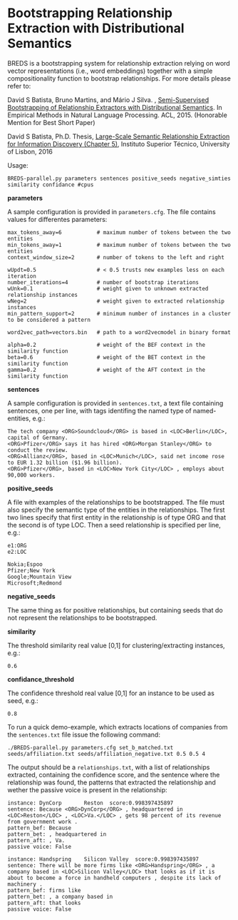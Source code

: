 Bootstrapping Relationship Extraction with Distributional Semantics
===================================================================

BREDS is a bootstrapping system for relationship extraction relying on word vector representations (i.e., word embeddings) together with a simple compositionality function
to bootstrap relationships. For more details please refer to:

David S Batista, Bruno Martins, and Mário J Silva. , [Semi-Supervised Bootstrapping of Relationship Extractors with Distributional Semantics](http://davidsbatista.github.io/publications/breds-emnlp_15.pdf). In Empirical Methods in Natural Language Processing. ACL, 2015. (Honorable Mention for Best Short Paper)

David S Batista, Ph.D. Thesis, [Large-Scale Semantic Relationship Extraction for Information Discovery (Chapter 5)](http://davidsbatista.github.io/publications/dsbatista-phd-thesis-2016.pdf), Instituto Superior Técnico, University of Lisbon, 2016


Usage:

    BREDS-parallel.py parameters sentences positive_seeds negative_simties similarity confidance #cpus

**parameters**

A sample configuration is provided in `parameters.cfg`. The file contains values for differentes parameters:

    max_tokens_away=6           # maximum number of tokens between the two entities
    min_tokens_away=1           # maximum number of tokens between the two entities
    context_window_size=2       # number of tokens to the left and right

    wUpdt=0.5                   # < 0.5 trusts new examples less on each iteration
    number_iterations=4         # number of bootstrap iterations
    wUnk=0.1                    # weight given to unknown extracted relationship instances
    wNeg=2                      # weight given to extracted relationship instances
    min_pattern_support=2       # minimum number of instances in a cluster to be considered a pattern

    word2vec_path=vectors.bin   # path to a word2vecmodel in binary format

    alpha=0.2                   # weight of the BEF context in the similarity function
    beta=0.6                    # weight of the BET context in the similarity function
    gamma=0.2                   # weight of the AFT context in the similarity function




**sentences**

A sample configuration is provided in `sentences.txt`, a text file containing sentences, one per line, with tags identifing the named type of named-entities, e.g.:
 
    The tech company <ORG>Soundcloud</ORG> is based in <LOC>Berlin</LOC>, capital of Germany.
    <ORG>Pfizer</ORG> says it has hired <ORG>Morgan Stanley</ORG> to conduct the review.
    <ORG>Allianz</ORG>, based in <LOC>Munich</LOC>, said net income rose to EUR 1.32 billion ($1.96 billion).
    <ORG>Pfizer</ORG>, based in <LOC>New York City</LOC> , employs about 90,000 workers.

**positive_seeds**

A file with examples of the relationships to be bootstrapped. The file must also specify the semantic type of the
entities in the relationships. The first two lines specify that first entity in the relationship is of type ORG
and that the second is of type LOC. Then a seed relationship is specified per line, e.g.:

    e1:ORG
    e2:LOC

    Nokia;Espoo
    Pfizer;New York
    Google;Mountain View
    Microsoft;Redmond

**negative_seeds**

The same thing as for positive relationships, but containing seeds that do not represent the relationships to be
bootstrapped.

**similarity**

The threshold similarity real value [0,1] for clustering/extracting instances, e.g.:

    0.6

**confidance_threshold**

The confidence threshold real value [0,1] for an instance to be used as seed, e.g.:

    0.8



To run a quick demo-example, which extracts locations of companies from the `sentences.txt` file issue the following command:

    ./BREDS-parallel.py parameters.cfg set_b_matched.txt seeds/affiliation.txt seeds/affiliation_negative.txt 0.5 0.5 4

The output should be a `relationships.txt`, with a list of relationships extracted, containing the confidence score, and the sentence where the relationship was found, the patterns that extracted the relationship and wether the passive voice is present in the relationship:


    instance: DynCorp       Reston  score:0.998397435897
    sentence: Because <ORG>DynCorp</ORG> , headquartered in <LOC>Reston</LOC> , <LOC>Va.</LOC> , gets 98 percent of its revenue from government work .
    pattern_bef: Because
    pattern_bet: , headquartered in
    pattern_aft: , Va.
    passive voice: False

    instance: Handspring    Silicon Valley  score:0.998397435897
    sentence: There will be more firms like <ORG>Handspring</ORG> , a company based in <LOC>Silicon Valley</LOC> that looks as if it is about to become a force in handheld computers , despite its lack of machinery .
    pattern_bef: firms like
    pattern_bet: , a company based in
    pattern_aft: that looks
    passive voice: False
